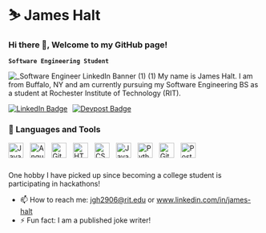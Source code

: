 # ⛷️ James Halt
### Hi there 👋, Welcome to my GitHub page!
**`Software Engineering Student`**

![_Software Engineer LinkedIn Banner (1) (1)](https://github.com/user-attachments/assets/4ec6ddcb-f46b-42a0-a544-0bcb984b3ae1)
My name is James Halt. I am from Buffalo, NY and am currently pursuing my Software Engineering BS as a student at Rochester Institute of Technology (RIT). 

<div id="badges" style="display: flex; gap: 10px;">
  <a href="https://www.linkedin.com/in/james-halt">
    <img src="https://img.shields.io/badge/LinkedIn-blue?style=for-the-badge&logo=linkedin&logoColor=white" alt="LinkedIn Badge" />
  </a>
  <a href="https://devpost.com/jamesgeorgehalt">
    <img src="https://img.shields.io/badge/Devpost-003E54?style=for-the-badge&logo=devpost&logoColor=white" alt="Devpost Badge" />
  </a>
</div>



### 🧰 Languages and Tools

<img align="left" alt="Java" width="30px" style="padding-right:10px;" src="https://cdn.jsdelivr.net/gh/devicons/devicon/icons/java/java-original.svg"/>
<img align="left" alt="Angular" width="30px" style="padding-right:10px;" src="https://cdn.jsdelivr.net/gh/devicons/devicon/icons/angularjs/angularjs-plain.svg" />
<img align="left" alt="Git" width="30px" style="padding-right:10px;" src="https://cdn.jsdelivr.net/gh/devicons/devicon/icons/git/git-original.svg" />
<img align="left" alt="HTML" width="30px" style="padding-right:10px;" src="https://cdn.jsdelivr.net/gh/devicons/devicon/icons/html5/html5-plain.svg" />
<img align="left" alt="CSS" width="30px" style="padding-right:10px;" src="https://cdn.jsdelivr.net/gh/devicons/devicon/icons/css3/css3-plain.svg" />
<img align="left" alt="JavaScript" width="30px" style="padding-right:10px;" src="https://cdn.jsdelivr.net/gh/devicons/devicon/icons/javascript/javascript-plain.svg" />
<img align="left" alt="Python" width="30px" style="padding-right:10px;" src="https://cdn.jsdelivr.net/gh/devicons/devicon/icons/python/python-plain.svg" />
<img align="left" alt="GitHub" width="30px" style="padding-right:10px;" src="https://cdn.jsdelivr.net/gh/devicons/devicon/icons/github/github-original.svg" />
<img align="left" alt="PostgresSQL" width="30px" style="padding-right:10px;" src="https://cdn.jsdelivr.net/gh/devicons/devicon/icons/postgresql/postgresql-original.svg" />
<br />

#
One hobby I have picked up since becoming a college student is participating in hackathons!
- 📫 How to reach me: jgh2906@rit.edu or www.linkedin.com/in/james-halt
- ⚡ Fun fact: I am a published joke writer!
